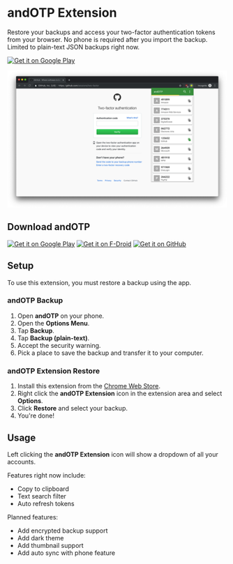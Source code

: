 # andOTP Extension

Restore your backups and access your two-factor authentication tokens from your browser. No phone is required after you import the backup. Limited to plain-text JSON backups right now.

[<img height=50 alt="Get it on Google Play" src="https://developer.chrome.com/webstore/images/ChromeWebStore_BadgeWBorder_v2_496x150.png" />](https://chrome.google.com/webstore/detail/andotp/apbpiclbhifcmlbhbhillogjkphjdamd)

![andOTP Extension Screenshot](./src/screenshots/large-1-transparent.png)

## Download andOTP

[<img height=50 alt="Get it on Google Play" src="https://play.google.com/intl/en_us/badges/images/generic/en-play-badge.png" />](https://play.google.com/store/apps/details?id=org.shadowice.flocke.andotp)
[<img height=50 alt="Get it on F-Droid" src="https://f-droid.org/badge/get-it-on.png" />](https://f-droid.org/packages/org.shadowice.flocke.andotp/)
[<img height=50 alt="Get it on GitHub" src="https://raw.githubusercontent.com/flocke/andOTP/master/assets/badges/get-it-on-github.png" />](https://github.com/andOTP/andOTP/releases)

## Setup

To use this extension, you must restore a backup using the app.

### andOTP Backup

1. Open **andOTP** on your phone.
1. Open the **Options Menu**.
1. Tap **Backup**.
1. Tap **Backup (plain-text)**.
1. Accept the security warning.
1. Pick a place to save the backup and transfer it to your computer.

### andOTP Extension Restore

1. Install this extension from the [Chrome Web Store](https://chrome.google.com/webstore/detail/andotp/apbpiclbhifcmlbhbhillogjkphjdamd).
1. Right click the **andOTP Extension** icon in the extension area and select **Options**.
1. Click **Restore** and select your backup.
1. You're done!

## Usage

Left clicking the **andOTP Extension** icon will show a dropdown of all your accounts.

Features right now include:

- Copy to clipboard
- Text search filter
- Auto refresh tokens

Planned features:

- Add encrypted backup support
- Add dark theme
- Add thumbnail support
- Add auto sync with phone feature
